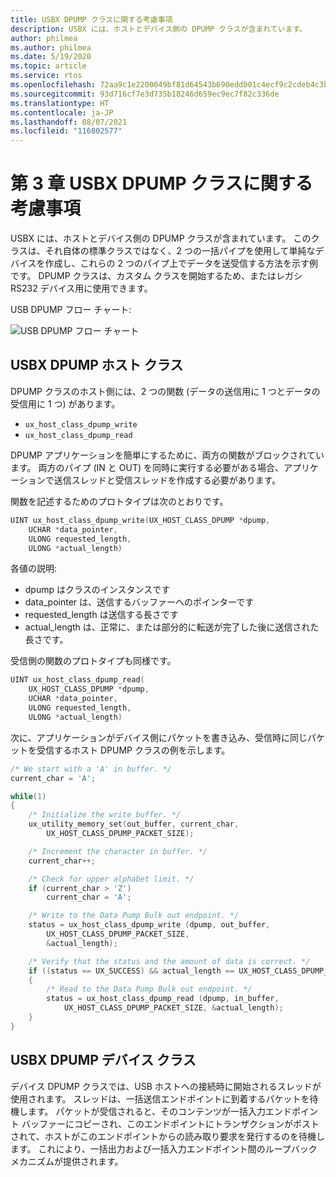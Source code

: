 ```yaml
---
title: USBX DPUMP クラスに関する考慮事項
description: USBX には、ホストとデバイス側の DPUMP クラスが含まれています。
author: philmea
ms.author: philmea
ms.date: 5/19/2020
ms.topic: article
ms.service: rtos
ms.openlocfilehash: 72aa9c1e2200049bf81d64543b690edd001c4ecf9c2cdeb4c3bea5f1b03aa5b8
ms.sourcegitcommit: 93d716cf7e3d735b18246d659ec9ec7f82c336de
ms.translationtype: HT
ms.contentlocale: ja-JP
ms.lasthandoff: 08/07/2021
ms.locfileid: "116802577"
---
```

# <a name="chapter-3-usbx-dpump-class-considerations"></a>第 3 章 USBX DPUMP クラスに関する考慮事項

USBX には、ホストとデバイス側の DPUMP クラスが含まれています。 このクラスは、それ自体の標準クラスではなく、2 つの一括パイプを使用して単純なデバイスを作成し、これらの 2 つのパイプ上でデータを送受信する方法を示す例です。 DPUMP クラスは、カスタム クラスを開始するため、またはレガシ RS232 デバイス用に使用できます。

USB DPUMP フロー チャート:

![USB DPUMP フロー チャート](./media/usbx-host-stack-supplemental/usb-dpump-flow-chart.png)

## <a name="usbx-dpump-host-class"></a>USBX DPUMP ホスト クラス

DPUMP クラスのホスト側には、2 つの関数 (データの送信用に 1 つとデータの受信用に 1 つ) があります。

- `ux_host_class_dpump_write`
- `ux_host_class_dpump_read`

DPUMP アプリケーションを簡単にするために、両方の関数がブロックされています。 両方のパイプ (IN と OUT) を同時に実行する必要がある場合、アプリケーションで送信スレッドと受信スレッドを作成する必要があります。

関数を記述するためのプロトタイプは次のとおりです。

```C
UINT ux_host_class_dpump_write(UX_HOST_CLASS_DPUMP *dpump,
    UCHAR *data_pointer,
    ULONG requested_length,  
    ULONG *actual_length)
```

各値の説明:

- dpump はクラスのインスタンスです
- data_pointer は、送信するバッファーへのポインターです
- requested_length は送信する長さです
- actual_length は、正常に、または部分的に転送が完了した後に送信された長さです。

受信側の関数のプロトタイプも同様です。

```C
UINT ux_host_class_dpump_read(
    UX_HOST_CLASS_DPUMP *dpump,
    UCHAR *data_pointer,
    ULONG requested_length,
    ULONG *actual_length)
```

次に、アプリケーションがデバイス側にパケットを書き込み、受信時に同じパケットを受信するホスト DPUMP クラスの例を示します。

```C
/* We start with a 'A' in buffer. */
current_char = 'A';

while(1)
{
    /* Initialize the write buffer. */
    ux_utility_memory_set(out_buffer, current_char,
        UX_HOST_CLASS_DPUMP_PACKET_SIZE);

    /* Increment the character in buffer. */
    current_char++;

    /* Check for upper alphabet limit. */
    if (current_char > 'Z')
        current_char = 'A';

    /* Write to the Data Pump Bulk out endpoint. */
    status = ux_host_class_dpump_write (dpump, out_buffer,
        UX_HOST_CLASS_DPUMP_PACKET_SIZE,
        &actual_length);

    /* Verify that the status and the amount of data is correct. */
    if ((status == UX_SUCCESS) && actual_length == UX_HOST_CLASS_DPUMP_PACKET_SIZE)
    {
        /* Read to the Data Pump Bulk out endpoint. */
        status = ux_host_class_dpump_read (dpump, in_buffer,
            UX_HOST_CLASS_DPUMP_PACKET_SIZE, &actual_length);
    }
}
```

## <a name="usbx-dpump-device-class"></a>USBX DPUMP デバイス クラス

デバイス DPUMP クラスでは、USB ホストへの接続時に開始されるスレッドが使用されます。 スレッドは、一括送信エンドポイントに到着するパケットを待機します。 パケットが受信されると、そのコンテンツが一括入力エンドポイント バッファーにコピーされ、このエンドポイントにトランザクションがポストされて、ホストがこのエンドポイントからの読み取り要求を発行するのを待機します。 これにより、一括出力および一括入力エンドポイント間のループバック メカニズムが提供されます。
